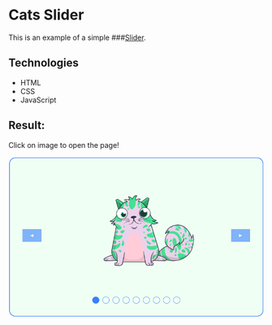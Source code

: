 # Cats Slider
This is an example of a simple ###[Slider](https://dimatarhan.github.io/slider/).
## Technologies
+ HTML
+ CSS
+ JavaScript
## Result:
Click on image to open the page!

[![home](https://github.com/dimaTarhan/slider/blob/master/slider-img.PNG)](https://dimatarhan.github.io/slider/)
